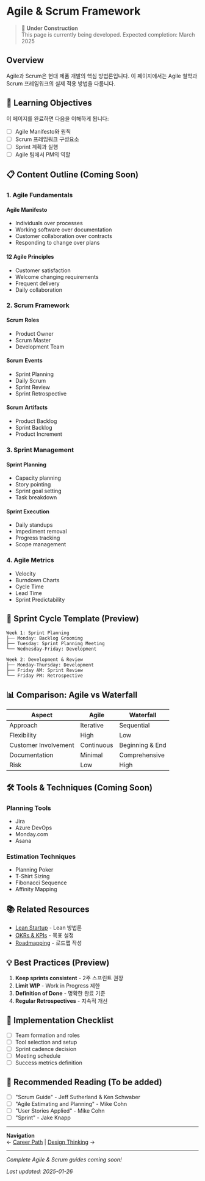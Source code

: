 # Agile & Scrum Framework

> 🚧 **Under Construction**  
> This page is currently being developed. Expected completion: March 2025

## Overview

Agile과 Scrum은 현대 제품 개발의 핵심 방법론입니다. 이 페이지에서는 Agile 철학과 Scrum 프레임워크의 실제 적용 방법을 다룹니다.

## 🎯 Learning Objectives

이 페이지를 완료하면 다음을 이해하게 됩니다:
- [ ] Agile Manifesto와 원칙
- [ ] Scrum 프레임워크 구성요소
- [ ] Sprint 계획과 실행
- [ ] Agile 팀에서 PM의 역할

## 📋 Content Outline (Coming Soon)

### 1. Agile Fundamentals

#### Agile Manifesto
- Individuals over processes
- Working software over documentation
- Customer collaboration over contracts
- Responding to change over plans

#### 12 Agile Principles
- Customer satisfaction
- Welcome changing requirements
- Frequent delivery
- Daily collaboration

### 2. Scrum Framework

#### Scrum Roles
- Product Owner
- Scrum Master
- Development Team

#### Scrum Events
- Sprint Planning
- Daily Scrum
- Sprint Review
- Sprint Retrospective

#### Scrum Artifacts
- Product Backlog
- Sprint Backlog
- Product Increment

### 3. Sprint Management

#### Sprint Planning
- Capacity planning
- Story pointing
- Sprint goal setting
- Task breakdown

#### Sprint Execution
- Daily standups
- Impediment removal
- Progress tracking
- Scope management

### 4. Agile Metrics

- Velocity
- Burndown Charts
- Cycle Time
- Lead Time
- Sprint Predictability

## 🔄 Sprint Cycle Template (Preview)

```
Week 1: Sprint Planning
├── Monday: Backlog Grooming
├── Tuesday: Sprint Planning Meeting
└── Wednesday-Friday: Development

Week 2: Development & Review
├── Monday-Thursday: Development
├── Friday AM: Sprint Review
└── Friday PM: Retrospective
```

## 📊 Comparison: Agile vs Waterfall

| Aspect | Agile | Waterfall |
|--------|-------|-----------|
| Approach | Iterative | Sequential |
| Flexibility | High | Low |
| Customer Involvement | Continuous | Beginning & End |
| Documentation | Minimal | Comprehensive |
| Risk | Low | High |

## 🛠 Tools & Techniques (Coming Soon)

### Planning Tools
- Jira
- Azure DevOps
- Monday.com
- Asana

### Estimation Techniques
- Planning Poker
- T-Shirt Sizing
- Fibonacci Sequence
- Affinity Mapping

## 📚 Related Resources

- [Lean Startup](lean-startup.md) - Lean 방법론
- [OKRs & KPIs](okrs-kpis.md) - 목표 설정
- [Roadmapping](../tools/roadmapping.md) - 로드맵 작성

## 💡 Best Practices (Preview)

1. **Keep sprints consistent** - 2주 스프린트 권장
2. **Limit WIP** - Work in Progress 제한
3. **Definition of Done** - 명확한 완료 기준
4. **Regular Retrospectives** - 지속적 개선

## 🎯 Implementation Checklist

- [ ] Team formation and roles
- [ ] Tool selection and setup
- [ ] Sprint cadence decision
- [ ] Meeting schedule
- [ ] Success metrics definition

## 📖 Recommended Reading (To be added)

- [ ] "Scrum Guide" - Jeff Sutherland & Ken Schwaber
- [ ] "Agile Estimating and Planning" - Mike Cohn
- [ ] "User Stories Applied" - Mike Cohn
- [ ] "Sprint" - Jake Knapp

---

**Navigation**  
← [Career Path](../foundations/career-path.md) | [Design Thinking](design-thinking.md) →

---

*Complete Agile & Scrum guides coming soon!*

*Last updated: 2025-01-26*
